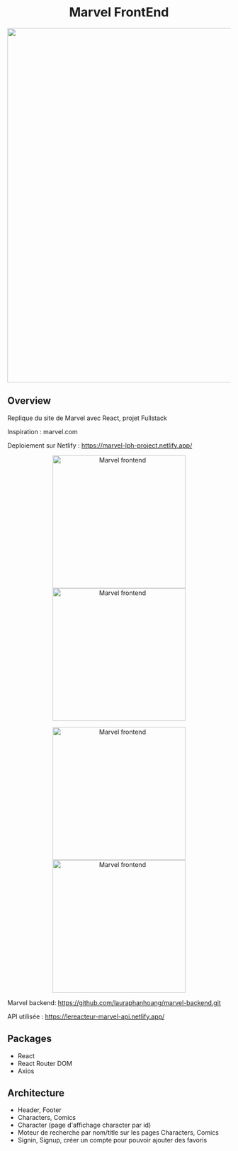 <h1  align="center">Marvel FrontEnd</h1>

  <p align="center">
	<img src="https://thumbs.gfycat.com/BitesizedTightElephant-size_restricted.gif" width="800">
</p>

## Overview

Replique du site de Marvel avec React, projet Fullstack

Inspiration : marvel.com


Deploiement sur Netlify : <a  href="https://marvel-lph-project.netlify.app/"  target="_blank"> https://marvel-lph-project.netlify.app/</a>

<p align="center">
<a  href="https://marvel-lph-project.netlify.app/"><img  src="https://res.cloudinary.com/dkfawp1r9/image/upload/f_auto,q_auto/marvel-homepage" width="300" title="Marvel homepage"  alt="Marvel frontend"></a>
<a  href="https://marvel-lph-project.netlify.app/"><img  src="https://res.cloudinary.com/dkfawp1r9/image/upload/f_auto,q_auto/marvel-signup" width="300" title="Marvel signup"  alt="Marvel frontend"></a></p>

<p align="center">
<a  href="https://marvel-lph-project.netlify.app/"><img  src="https://res.cloudinary.com/dkfawp1r9/image/upload/f_auto,q_auto/marvel-characters" width="300" title="Marvel characters"  alt="Marvel frontend"></a>
<a  href="https://marvel-lph-project.netlify.app/"><img  src="https://res.cloudinary.com/dkfawp1r9/image/upload/f_auto,q_auto/marvel-comics" width="300" title="Marvel comics "  alt="Marvel frontend"></a>
</p>


Marvel backend: <a  href="https://github.com/lauraphanhoang/marvel-backend.git">https://github.com/lauraphanhoang/marvel-backend.git</a>

API utilisée : https://lereacteur-marvel-api.netlify.app/

## Packages

- React
- React Router DOM
- Axios


## Architecture
- Header, Footer
- Characters, Comics
- Character (page d'affichage character par id)
- Moteur de recherche par nom/title sur les pages Characters, Comics
- Signin, Signup, créer un compte pour pouvoir ajouter des favoris
